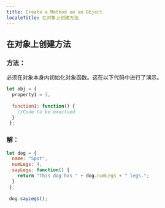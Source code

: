 ```yaml
---
title: Create a Method on an Object
localeTitle: 在对象上创建方法
---
```

## 在对象上创建方法

### 方法：

必须在对象本身内初始化对象函数。这在以下代码中进行了演示。

```javascript
let obj = { 
  property1 = 1, 
 
  function1: function() { 
    //Code to be exectued 
  } 
 }; 
```

### 解：

```javascript
let dog = { 
  name: "Spot", 
  numLegs: 4, 
  sayLegs: function() { 
    return "This dog has " + dog.numLegs + " legs."; 
  } 
 }; 
 
 dog.sayLegs(); 

```
